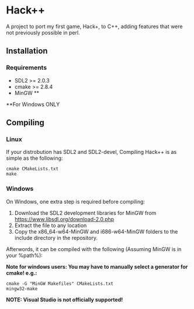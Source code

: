 # Hack++
A project to port my first game, Hack+, to C++, adding features that were not previously possible in perl.

## Installation

### Requirements

* SDL2 >= 2.0.3
* cmake >= 2.8.4
* MinGW **

**For Windows ONLY

## Compiling
### Linux
If your distrobution has SDL2 and SDL2-devel, Compiling Hack++ is as simple as the following:

```
cmake CMakeLists.txt
make
```
### Windows
On Windows, one extra step is required before compiling:

1. Download the SDL2 development libraries for MinGW from https://www.libsdl.org/download-2.0.php
2. Extract the file to any location
3. Copy the x86_64-w64-MinGW and i686-w64-MinGW folders to the include directory in the repository.

Afterwords, it can be compiled with the following (Assuming MinGW is in your %path%):

**Note for windows users: You may have to manually select a generator for cmake! e.g.:**
```
cmake -G "MinGW Makefiles" CMakeLists.txt
mingw32-make

```
**NOTE: Visual Studio is not officially supported!**
